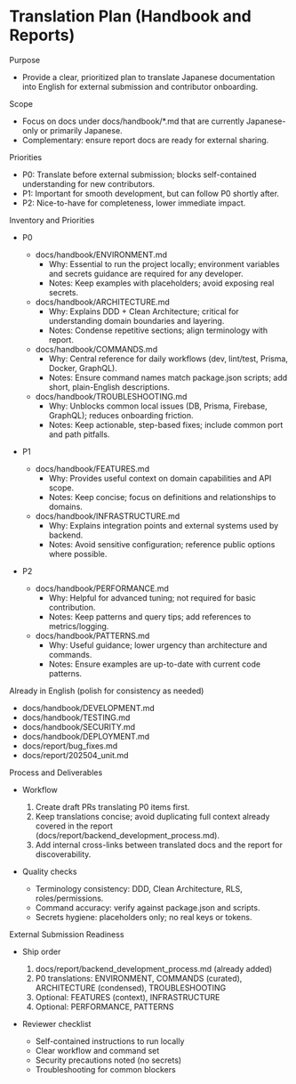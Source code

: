 # Translation Plan (Handbook and Reports)

Purpose
- Provide a clear, prioritized plan to translate Japanese documentation into English for external submission and contributor onboarding.

Scope
- Focus on docs under docs/handbook/*.md that are currently Japanese-only or primarily Japanese.
- Complementary: ensure report docs are ready for external sharing.

Priorities
- P0: Translate before external submission; blocks self-contained understanding for new contributors.
- P1: Important for smooth development, but can follow P0 shortly after.
- P2: Nice-to-have for completeness, lower immediate impact.

Inventory and Priorities
- P0
  - docs/handbook/ENVIRONMENT.md
    - Why: Essential to run the project locally; environment variables and secrets guidance are required for any developer.
    - Notes: Keep examples with placeholders; avoid exposing real secrets.
  - docs/handbook/ARCHITECTURE.md
    - Why: Explains DDD + Clean Architecture; critical for understanding domain boundaries and layering.
    - Notes: Condense repetitive sections; align terminology with report.
  - docs/handbook/COMMANDS.md
    - Why: Central reference for daily workflows (dev, lint/test, Prisma, Docker, GraphQL).
    - Notes: Ensure command names match package.json scripts; add short, plain-English descriptions.
  - docs/handbook/TROUBLESHOOTING.md
    - Why: Unblocks common local issues (DB, Prisma, Firebase, GraphQL); reduces onboarding friction.
    - Notes: Keep actionable, step-based fixes; include common port and path pitfalls.

- P1
  - docs/handbook/FEATURES.md
    - Why: Provides useful context on domain capabilities and API scope.
    - Notes: Keep concise; focus on definitions and relationships to domains.
  - docs/handbook/INFRASTRUCTURE.md
    - Why: Explains integration points and external systems used by backend.
    - Notes: Avoid sensitive configuration; reference public options where possible.

- P2
  - docs/handbook/PERFORMANCE.md
    - Why: Helpful for advanced tuning; not required for basic contribution.
    - Notes: Keep patterns and query tips; add references to metrics/logging.
  - docs/handbook/PATTERNS.md
    - Why: Useful guidance; lower urgency than architecture and commands.
    - Notes: Ensure examples are up-to-date with current code patterns.

Already in English (polish for consistency as needed)
- docs/handbook/DEVELOPMENT.md
- docs/handbook/TESTING.md
- docs/handbook/SECURITY.md
- docs/handbook/DEPLOYMENT.md
- docs/report/bug_fixes.md
- docs/report/202504_unit.md

Process and Deliverables
- Workflow
  1) Create draft PRs translating P0 items first.
  2) Keep translations concise; avoid duplicating full context already covered in the report (docs/report/backend_development_process.md).
  3) Add internal cross-links between translated docs and the report for discoverability.

- Quality checks
  - Terminology consistency: DDD, Clean Architecture, RLS, roles/permissions.
  - Command accuracy: verify against package.json and scripts.
  - Secrets hygiene: placeholders only; no real keys or tokens.

External Submission Readiness
- Ship order
  1) docs/report/backend_development_process.md (already added)
  2) P0 translations: ENVIRONMENT, COMMANDS (curated), ARCHITECTURE (condensed), TROUBLESHOOTING
  3) Optional: FEATURES (context), INFRASTRUCTURE
  4) Optional: PERFORMANCE, PATTERNS

- Reviewer checklist
  - Self-contained instructions to run locally
  - Clear workflow and command set
  - Security precautions noted (no secrets)
  - Troubleshooting for common blockers
